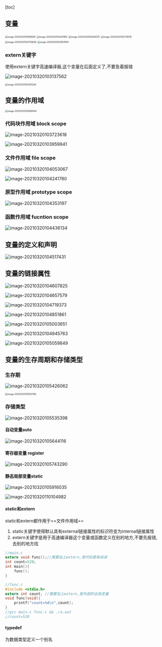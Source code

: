 [toc]



## 变量

<img src="imgs/image-20210320101959291.png" alt="image-20210320101959291" style="zoom:50%;" />

<img src="imgs/image-20210320102441910.png" alt="image-20210320102441910" style="zoom:50%;" />

<img src="imgs/image-20210320102548375.png" alt="image-20210320102548375" style="zoom:50%;" />

<img src="imgs/image-20210320102731679.png" alt="image-20210320102731679" style="zoom:50%;" />

<img src="imgs/image-20210320102755639.png" alt="image-20210320102755639" style="zoom:50%;" />

<img src="imgs/image-20210320102957605.png" alt="image-20210320102957605" style="zoom:50%;" />

### extern关键字

使用extern关键字高速编译器,这个变量在后面定义了,不要急着报错

![image-20210320103137562](imgs/image-20210320103137562.png)

<img src="imgs/image-20210320103401244.png" alt="image-20210320103401244" style="zoom:50%;" />

## 变量的作用域

<img src="imgs/image-20210320103638934.png" alt="image-20210320103638934" style="zoom:50%;" />

### 代码块作用域 block scope

![image-20210320103723618](imgs/image-20210320103723618.png)

![image-20210320103959841](imgs/image-20210320103959841.png)

### 文件作用域 file scope

![image-20210320104053067](imgs/image-20210320104053067.png)

![image-20210320104241780](imgs/image-20210320104241780.png)

### 原型作用域 prototype scope

![image-20210320104353197](imgs/image-20210320104353197.png)

### 函数作用域 fucntion scope

![image-20210320104436134](imgs/image-20210320104436134.png)

## 变量的定义和声明

![image-20210320104517431](imgs/image-20210320104517431.png)

## 变量的链接属性

![image-20210320104607825](imgs/image-20210320104607825.png)

![image-20210320104657579](imgs/image-20210320104657579.png)

![image-20210320104719373](imgs/image-20210320104719373.png)

![image-20210320104851861](imgs/image-20210320104851861.png)

![image-20210320105003651](imgs/image-20210320105003651.png)

![image-20210320104945763](imgs/image-20210320104945763.png)

![image-20210320105059849](imgs/image-20210320105059849.png)

## 变量的生存周期和存储类型

### 生存期

![image-20210320105426062](imgs/image-20210320105426062.png)

<img src="imgs/image-20210320105503762.png" alt="image-20210320105503762" style="zoom:50%;" />

### 存储类型

![image-20210320105535398](imgs/image-20210320105535398.png)

#### 自动变量auto

![image-20210320105644116](imgs/image-20210320105644116.png)

#### 寄存器变量 register

![image-20210320105743290](imgs/image-20210320105743290.png)

#### 静态局部变量static

![image-20210320105916035](imgs/image-20210320105916035.png)

![image-20210320110104982](imgs/image-20210320110104982.png)

#### static和extern

static和extern都作用于==文件作用域==

1. static关键字使得默认具有external链接属性的标识符变为internal链接属性
2. extern关键字是用于高速编译器这个变量或函数定义在别的地方,不要先报错,去别的地方找

```c
//main.c
extern void func();//需要加上extern,使代码更易阅读
int count=520;
int main(){
    func();
}

//func.c
#include <stdio.h>
extern int count; //需要加上extern,是外部的全局变量
void func(void){
    printf("count=%d\n",count);
}
//gcc main.c func.c && ./a.out
//count=520
```

#### typedef

为数据类型定义一个别名

